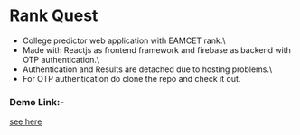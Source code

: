 # Rank Quest

- College predictor web application with EAMCET rank.\
- Made with Reactjs as frontend framework and firebase as backend with OTP authentication.\
- Authentication and Results are detached due to hosting problems.\
- For OTP authentication do clone the repo and check it out.

### Demo Link:-
[see here](https://anirudh-1606.github.io/Rank-Quest)

